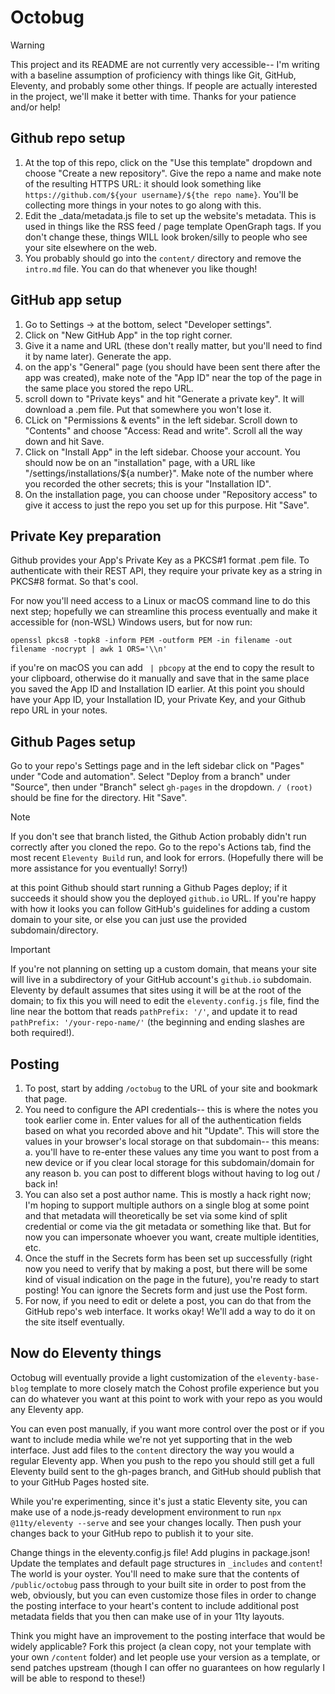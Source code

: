 # Octobug

> [!WARNING]
> This project and its README are not currently very accessible-- I'm writing with a baseline assumption of proficiency with things like Git, GitHub, Eleventy, and probably some other things. If people are actually interested in the project, we'll make it better with time. Thanks for your patience and/or help!

## Github repo setup

1. At the top of this repo, click on the "Use this template" dropdown and choose "Create a new repository". Give the repo a name and make note of the resulting HTTPS URL: it should look something like `https://github.com/${your username}/${the repo name}`. You'll be collecting more things in your notes to go along with this.
2. Edit the \_data/metadata.js file to set up the website's metadata. This is used in things like the RSS feed / page template OpenGraph tags. If you don't change these, things WILL look broken/silly to people who see your site elsewhere on the web.
3. You probably should go into the `content/` directory and remove the `intro.md` file. You can do that whenever you like though!

## GitHub app setup

1. Go to Settings -> at the bottom, select "Developer settings".
2. Click on "New GitHub App" in the top right corner.
3. Give it a name and URL (these don't really matter, but you'll need to find it by name later). Generate the app.
4. on the app's "General" page (you should have been sent there after the app was created),
   make note of the "App ID" near the top of the page in the same place you stored the repo URL.
5. scroll down to "Private keys" and hit "Generate a private key". It will download a .pem file. Put that somewhere you won't lose it.
6. CLick on "Permissions & events" in the left sidebar. Scroll down to "Contents" and choose "Access: Read and write". Scroll all the way down and hit Save.
7. Click on "Install App" in the left sidebar. Choose your account. You should now be on an "installation" page, with a URL like "/settings/installations/${a number}". Make note of the number where you recorded the other secrets; this is your "Installation ID".
8. On the installation page, you can choose under "Repository access" to give it access to just the repo you set up for this purpose. Hit "Save".

## Private Key preparation

Github provides your App's Private Key as a PKCS#1 format .pem file.
To authenticate with their REST API, they require your private key as a string in PKCS#8 format. So that's cool.

For now you'll need access to a Linux or macOS command line to do this next step; hopefully we can streamline this process eventually and make it accessible for (non-WSL) Windows users, but for now run:

```
openssl pkcs8 -topk8 -inform PEM -outform PEM -in filename -out filename -nocrypt | awk 1 ORS='\\n'
```

if you're on macOS you can add ` | pbcopy` at the end to copy the result to your clipboard, otherwise do it manually and save that in the same place you saved the App ID and Installation ID earlier. At this point you should have your App ID, your Installation ID, your Private Key, and your Github repo URL in your notes.

## Github Pages setup

Go to your repo's Settings page and in the left sidebar click on "Pages" under "Code and automation". Select "Deploy from a branch" under "Source", then under "Branch" select `gh-pages` in the dropdown. `/ (root)` should be fine for the directory. Hit "Save".

> [!NOTE]
> If you don't see that branch listed, the Github Action probably didn't run correctly after you cloned the repo. Go to the repo's Actions tab, find the most recent `Eleventy Build` run, and look for errors. (Hopefully there will be more assistance for you eventually! Sorry!)

at this point Github should start running a Github Pages deploy; if it succeeds it should show you the deployed `github.io` URL. If you're happy with how it looks you can follow GitHub's guidelines for adding a custom domain to your site, or else you can just use the provided subdomain/directory.

> [!IMPORTANT]
> If you're not planning on setting up a custom domain, that means your site will live in a subdirectory of your GitHub account's `github.io` subdomain. Eleventy by default assumes that sites using it will be at the root of the domain; to fix this you will need to edit the `eleventy.config.js` file, find the line near the bottom that reads `pathPrefix: '/'`, and update it to read `pathPrefix: '/your-repo-name/'` (the beginning and ending slashes are both required!).

## Posting

1. To post, start by adding `/octobug` to the URL of your site and bookmark that page.
2. You need to configure the API credentials-- this is where the notes you took earlier come in. Enter values for all of the authentication fields based on what you recorded above and hit "Update". This will store the values in your browser's local storage on that subdomain-- this means:
   a. you'll have to re-enter these values any time you want to post from a new device or if you clear local storage for this subdomain/domain for any reason
   b. you can post to different blogs without having to log out / back in!
3. You can also set a post author name. This is mostly a hack right now; I'm hoping to support multiple authors on a single blog at some point and that metadata will theoretically be set via some kind of split credential or come via the git metadata or something like that. But for now you can impersonate whoever you want, create multiple identities, etc.
4. Once the stuff in the Secrets form has been set up successfully (right now you need to verify that by making a post, but there will be some kind of visual indication on the page in the future), you're ready to start posting! You can ignore the Secrets form and just use the Post form.
5. For now, if you need to edit or delete a post, you can do that from the GitHub repo's web interface. It works okay! We'll add a way to do it on the site itself eventually.

## Now do Eleventy things

Octobug will eventually provide a light customization of the `eleventy-base-blog` template to more closely match the Cohost profile experience but you can do whatever you want at this point to work with your repo as you would any Eleventy app.

You can even post manually, if you want more control over the post or if you want to include media while we're not yet supporting that in the web interface. Just add files to the `content` directory the way you would a regular Eleventy app. When you push to the repo you should still get a full Eleventy build sent to the gh-pages branch, and GitHub should publish that to your GitHub Pages hosted site.

While you're experimenting, since it's just a static Eleventy site, you can make use of a node.js-ready development environment to run `npx @11ty/eleventy --serve` and see your changes locally. Then push your changes back to your GitHub repo to publish it to your site.

Change things in the eleventy.config.js file! Add plugins in package.json! Update the templates and default page structures in `_includes` and `content`! The world is your oyster. You'll need to make sure that the contents of `/public/octobug` pass through to your built site in order to post from the web, obviously, but you can even customize those files in order to change the posting interface to your heart's content to include additional post metadata fields that you then can make use of in your 11ty layouts.

Think you might have an improvement to the posting interface that would be widely applicable? Fork this project (a clean copy, not your template with your own `/content` folder) and let people use your version as a template, or send patches upstream (though I can offer no guarantees on how regularly I will be able to respond to these!)
